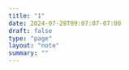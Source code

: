 ```yaml
---
title: "1"
date: 2024-07-28T09:07:07-07:00
draft: false
type: "page"
layout: "note"
summary: ""
---
```



